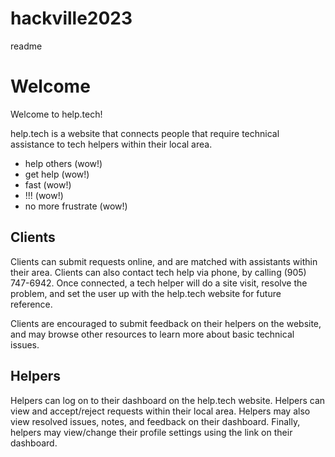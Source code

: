 # hackville2023

readme

# Welcome

Welcome to help.tech!

help.tech is a website that connects people that require technical assistance to tech helpers within their local area.

* help others (wow!)
* get help (wow!)
* fast (wow!)
* !!! (wow!)
* no more frustrate (wow!)

## Clients

Clients can submit requests online, and are matched with assistants within their area. Clients can also contact tech help via phone, by calling (905)
747-6942. Once connected, a tech helper will do a site visit, resolve the problem, and set the user up with the help.tech website for future reference. 

Clients are encouraged to submit feedback on their helpers on the website, and may browse other resources to learn more about basic technical issues. 

## Helpers

Helpers can log on to their dashboard on the help.tech website. Helpers can view and accept/reject requests within their local area. Helpers may also view resolved issues, notes, and feedback on their dashboard. Finally, helpers may view/change their profile settings using the link on their dashboard. 